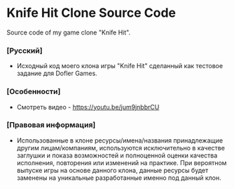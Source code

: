 # Knife Hit Clone Source Code
Source code of my game clone "Knife Hit".

### [Русский]
- Исходный код моего клона игры "Knife Hit" сделанный как тестовое задание для Dofler Games.

### [Особенности]
- Смотреть видео - https://youtu.be/jum9jnbbrCU

### [Правовая информация]
- Использованные в клоне ресурсы/имена/названия принадлежащие другим лицам/компаниям, используются исключительно в качестве заглушки и показа возможностей и полноценной оценки качества исполнения, повторения или изменений на практике. При вероятном выпуске игры на основе данного клона, данные ресурсы будет заменены на уникальные разработанные именно под данный клон.
